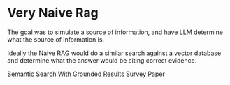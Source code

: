 # Very Naive Rag

The goal was to simulate a source of information, and have LLM determine what the source of information is.

Ideally the Naive RAG would do a similar search against a vector database and determine what the answer would be citing correct evidence.

[Semantic Search With Grounded Results Survey Paper](https://blog.charltonsmith.nyc/ai-models-for-knowledge-storage-and-retrieval)
